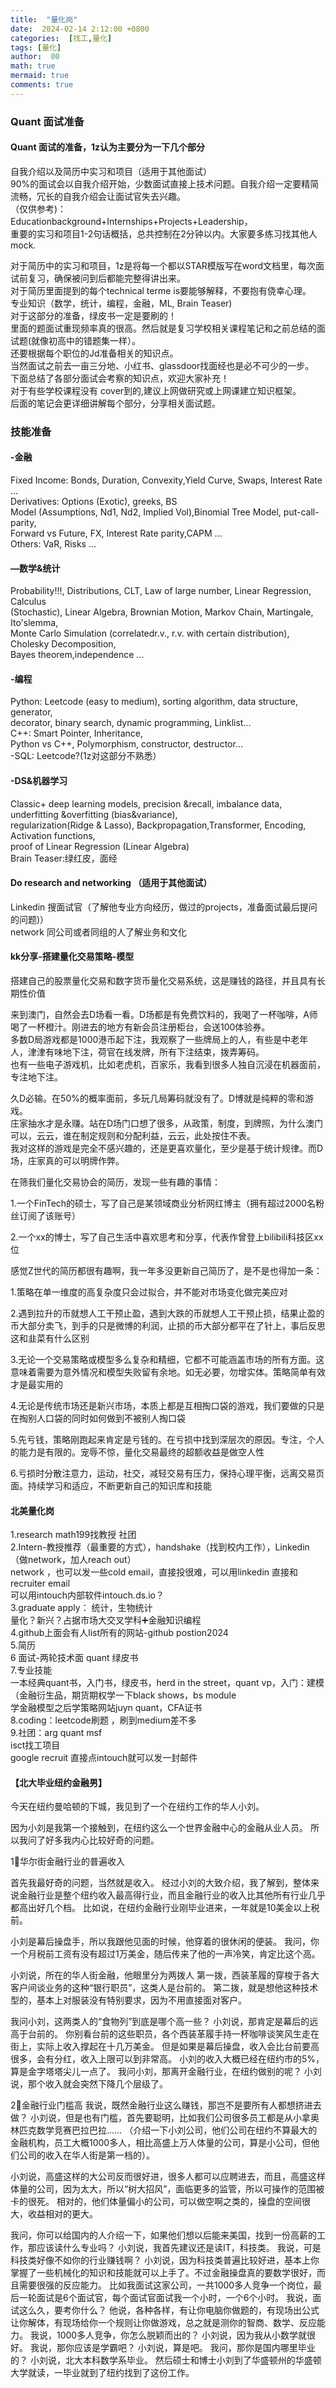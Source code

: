 ```yaml
---
title:  "量化岗"
date:  2024-02-14 2:12:00 +0800
categories:  [找工,量化] 
tags: [量化]     
author:  00                    
math: true
mermaid: true
comments: true
---
```

### Quant 面试准备

#### Quant 面试的准备，1z认为主要分为一下几个部分<br>
自我介绍以及简历中实习和项目（适用于其他面试）<br>
90%的面试会以自我介绍开始，少数面试直接上技术问题。自我介绍一定要精简流畅，冗长的自我介绍会让面试官失去兴趣。<br>
（仅供参考)：<br>
Educationbackground+Internships+Projects+Leadership，<br>
重要的实习和项目1-2句话概括，总共控制在2分钟以内。大家要多练习找其他人mock.<br>

对于简历中的实习和项目，1z是将每一个都以STAR模版写在word文档里，每次面试前复习，确保被问到后都能完整得讲出来。<br>
对于简历里面提到的每个technical terme is要能够解释，不要抱有侥幸心理。<br>
专业知识（数学，统计，编程，金融，ML, Brain Teaser)<br>
对于这部分的准备，绿皮书一定是要刷的！<br>
里面的题面试重现频率真的很高。然后就是复习学校相关课程笔记和之前总结的面试题(就像初高中的错题集一样）。<br>
还要根据每个职位的Jd准备相关的知识点。<br>
当然面试之前去一亩三分地、小红书、glassdoor找面经也是必不可少的一步。<br>
下面总结了各部分面试会考察的知识点，欢迎大家补充！<br>
对于有些学校课程没有 cover到的,建议上网做研究或上网课建立知识框架。<br>
后面的笔记会更详细讲解每个部分，分享相关面试题。<br>
### 技能准备
#### -金融<br>
Fixed Income: Bonds, Duration, Convexity,Yield Curve, Swaps, Interest Rate ...<br>
Derivatives: Options (Exotic), greeks, BS<br>
Model (Assumptions, Nd1, Nd2, Implied Vol),Binomial Tree Model, put-call-parity,<br>
Forward vs Future, FX, Interest Rate parity,CAPM ...<br>
Others: VaR, Risks ...<br>
#### —数学&统计<br>
Probability!!!, Distributions, CLT, Law of large number, Linear Regression, Calculus<br>
(Stochastic), Linear Algebra, Brownian Motion, Markov Chain, Martingale, Ito'slemma, <br>
Monte Carlo Simulation (correlatedr.v., r.v. with certain distribution), Cholesky Decomposition, <br>
Bayes theorem,independence ...<br>
#### -编程<br>
Python: Leetcode (easy to medium), sorting algorithm, data structure, generator, <br>
decorator, binary search, dynamic programming, Linklist...<br>
C++: Smart Pointer, Inheritance,<br>
Python vs C++, Polymorphism, constructor, destructor...<br>
-SQL: Leetcode?(1z对这部分不熟悉）<br>
#### -DS&机器学习<br>
Classic+ deep learning models, precision &recall, imbalance data, underfitting &overfitting (bias&variance), <br>
regularization(Ridge & Lasso), Backpropagation,Transformer, Encoding, Activation functions,<br>
proof of Linear Regression (Linear Algebra)<br>
Brain Teaser:绿红皮，面经<br>

#### Do research and networking （适用于其他面试）<br>
Linkedin 搜面试官（了解他专业方向经历，做过的projects，准备面试最后提问的问题)）<br>
network 同公司或者同组的人了解业务和文化<br>

#### kk分享-搭建量化交易策略-模型<br>

搭建自己的股票量化交易和数字货币量化交易系统，这是赚钱的路径，并且具有长期性价值<br>

来到澳门，自然会去D场看一看。D场都是有免费饮料的，我喝了一杯咖啡，A师喝了一杯橙汁。刚进去的地方有新会员注册柜台，会送100体验券。<br>
多数D局游戏都是1000港币起下注，我观察了一些牌局上的人，有些是中老年人，津津有味地下注，荷官在线发牌，所有下注结束，拨弄筹码。<br>
也有一些电子游戏机，比如老虎机，百家乐，我看到很多人独自沉浸在机器面前，专注地下注。<br>

久D必输。在50%的概率面前，多玩几局筹码就没有了。D博就是纯粹的零和游戏。<br>
庄家抽水才是永赚。站在D场门口想了很多，从政策，制度，到牌照，为什么澳门可以，云云，谁在制定规则和分配利益，云云，此处按住不表。<br>
我对这样的游戏是完全不感兴趣的，还是更喜欢量化，至少是基于统计规律。而D场，庄家真的可以明牌作弊。<br>

在筛我们量化交易协会的简历，发现一些有趣的事情：<br>

1.一个FinTech的硕士，写了自己是某领域商业分析网红博主（拥有超过2000名粉丝订阅了该账号）<br>

2.一个xx的博士，写了自己生活中喜欢思考和分享，代表作曾登上bilibili科技区xx位<br>

感觉Z世代的简历都很有趣啊，我一年多没更新自己简历了，是不是也得加一条：<br>

1.策略在单一维度的高复杂度只会过拟合，并不能对市场变化做完美应对<br>

2.遇到拉升的币就想人工干预止盈，遇到大跌的币就想人工干预止损，结果止盈的币大部分卖飞，到手的只是微博的利润，止损的币大部分都平在了针上，事后反思这和韭菜有什么区别<br>

3.无论一个交易策略或模型多么复杂和精细，它都不可能涵盖市场的所有方面。这意味着需要为意外情况和模型失败留有余地。如无必要，勿增实体。策略简单有效才是最实用的<br>

4.无论是传统市场还是新兴市场，本质上都是互相掏口袋的游戏，我们要做的只是在掏别人口袋的同时如何做到不被别人掏口袋 <br>

5.先亏钱，策略刚跑起来肯定是亏钱的。在亏损中找到深层次的原因。专注，个人的能力是有限的。宠辱不惊，量化交易最终的超额收益是做空人性<br>

6.亏损时分散注意力，运动，社交，减轻交易有压力，保持心理平衡，远离交易页面。持续学习和适应，不断更新自己的知识库和技能<br>


#### 北美量化岗<br>
1.research math199找教授 社团<br>
2.Intern-教授推荐（最重要的方式），handshake（找到校内工作），Linkedin（做network，加人reach out）<br>
network ，也可以发一些cold email，直接投很难，可以用linkedin 直接和recruiter email<br>
可以用intouch内部软件intouch.ds.io？<br>
3.graduate apply： 统计，生物统计<br>
量化？新兴？占据市场大交叉学科➕金融知识编程<br>
4.github上面会有人list所有的网站-github postion2024<br>
5.简历<br>
6 面试-两轮技术面 quant 绿皮书<br>
7.专业技能 <br>
一本经典quant书，入门书，绿皮书，herd in the street，quant vp，入门：建模（金融衍生品，期货期权学一下black shows，bs module<br>
学金融模型之后学策略网站juyn quant，CFA证书<br>
8.coding：leetcode刷题 ，刷到medium差不多<br>
9.社团：arg quant msf<br>
isct找工项目<br>
google recruit 直接点intouch就可以发一封邮件<br>

#### 【北大毕业纽约金融男】

今天在纽约曼哈顿的下城，我见到了一个在纽约工作的华人小刘。

因为小刘是我第一个接触到，在纽约这么一个世界金融中心的金融从业人员。
所以我问了好多我内心比较好奇的问题。

1⃣️华尔街金融行业的普遍收入

首先我最好奇的问题，当然就是收入。
经过小刘的大致介绍，我了解到，整体来说金融行业是整个纽约收入最高得行业，而且金融行业的收入比其他所有行业几乎都高出好几个档。
比如说，在纽约金融行业刚毕业进来，一年就是10美金以上税前。

小刘是幕后操盘手，所以我跟他见面的时候，他穿着的很休闲的便装。
我问，你一个月税前工资有没有超过1万美金，随后传来了他的一声冷笑，肯定比这个高。

小刘说，所在的华人街金融，他眼里分为两拨人
第一拨，西装革履的穿梭于各大客户间谈业务的这种“银行职员”，这类人是台前的。
第二拨，就是想他这种技术型的，基本上对服装没有特别要求，因为不用直接面对客户。

我问小刘，这两类人的“食物列”到底是哪个高一些？
小刘说，那肯定是幕后的远高于台前的。
你别看台前的这些职员，各个西装革履手持一杯咖啡谈笑风生走在街上，实际上收入撑起在十几万美金。
但是如果是幕后操盘，收入会比台前要高很多，会有分红，收入上限可以到非常高。
小刘的收入大概已经在纽约市的5%，算是金字塔塔尖儿一点了。
我问小刘，那离开金融行业，在纽约做别的呢？
小刘说，那个收入就会突然下降几个层级了。

2⃣️金融行业门槛高
我说，既然金融行业这么赚钱，那岂不是要所有人都想挤进去做？
小刘说，但是也有门槛，首先要聪明，比如我们公司很多员工都是从小拿奥林匹克数学竞赛巴拉巴拉……
（介绍一下小刘公司，他们公司在纽约不算最大的金融机构，员工大概1000多人，相比高盛上万人体量的公司，算是小公司，但他们公司的收入在华人街是第一档的）。

小刘说，高盛这样的大公司反而很好进，很多人都可以应聘进去，而且，高盛这样体量的公司，因为太大，所以“树大招风”，面临更多的监管，所以可操作的范围被卡的很死。
相对的，他们体量偏小的公司，可以做空啊之类的，操盘的空间很大，收益相对的更大。

我问，你可以给国内的人介绍一下，如果他们想以后能来美国，找到一份高薪的工作，那应该读什么专业吗？
小刘说，我首先建议还是读IT，科技类。
我说，可是科技类好像不如你的行业赚钱啊？
小刘说，因为科技类普遍比较好进，基本上你掌握了一些机械化的知识和技能就可以上手了。不过金融操盘真的要数学很好，而且需要很强的反应能力。
比如我面试这家公司，一共1000多人竞争一个岗位，最后一轮面试是6个面试官，每个面试官面试我一个小时，一个6个小时。
我说，面试这么久，要考你什么？
他说，各种各样，有让你电脑你做题的，有现场出公式让你解体，有现场给你一个规则让你做游戏，总之就是测你的智商、数学、反应能力。
我说，1000多人竞争，你怎么脱颖而出的？
小刘说，因为我从小数学就很好。
我说，那你应该是学霸吧？
小刘说，算是吧。
我问，那你是国内哪里毕业的？
小刘说，北大本科数学系毕业。
然后硕士和博士小刘到了华盛顿州的华盛顿大学就读，一毕业就到了纽约找到了这份工作。

